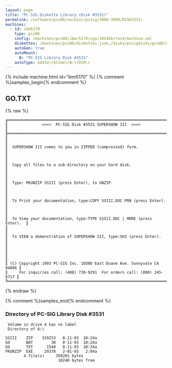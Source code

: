 ```yaml
---
layout: page
title: "PC-SIG Diskette Library (Disk #3531)"
permalink: /software/pcx86/sw/misc/pcsig/3000-3999/DISK3531/
machines:
  - id: ibm5170
    type: pcx86
    config: /machines/pcx86/ibm/5170/cga/1024kb/rev3/machine.xml
    diskettes: /machines/pcx86/diskettes.json,/disks/pcsigdisks/pcx86/diskettes.json
    autoGen: true
    autoMount:
      B: "PC-SIG Library Disk #3531"
    autoType: $date\r$time\rB:\rDIR\r
---
```


{% include machine.html id="ibm5170" %}
{% comment %}samples_begin{% endcomment %}

## GO.TXT

{% raw %}
```
╔═════════════════════════════════════════════════════════════════════════╗
║               <<<<  PC-SIG Disk #3531 SUPERSHOW III  >>>>               ║
╠═════════════════════════════════════════════════════════════════════════╣
║                                                                         ║
║  SUPERSHOW III comes to you in ZIPPED (compressed) form.                ║
║                                                                         ║
║  Copy all files to a sub-directory on your hard disk.                   ║
║                                                                         ║
║  Type: PKUNZIP SSIII (press Enter), to UNZIP.                           ║
║                                                                         ║
║  To Print your documentation, type:COPY SSIII.DOC PRN (press Enter).    ║
║                                                                         ║
║  To View your documentation, type:TYPE SSIII.DOC | MORE (press Enter).  ║
║                                                                         ║
║  To VIEW a demonstration of SUPERSHOW III, type:SH3 (press Enter).      ║
║                                                                         ║
║                                                                         ║
║ (C) Copyright 1993 PC-SIG Inc. 1030D East Duane Ave. Sunnyvale CA 94086 ║
║     For inquiries call: (408) 730-9291  For orders call: (800) 245-6717 ║
╚═════════════════════════════════════════════════════════════════════════╝
```
{% endraw %}

{% comment %}samples_end{% endcomment %}

### Directory of PC-SIG Library Disk #3531

     Volume in drive A has no label
     Directory of A:\

    SSIII    ZIP    319253   8-11-93  10:24a
    GO       BAT        30   8-11-93  10:26a
    GO       TXT      1540   8-11-93  10:34a
    PKUNZIP  EXE     29378   2-01-93   2:04a
            4 file(s)     350201 bytes
                           10240 bytes free
